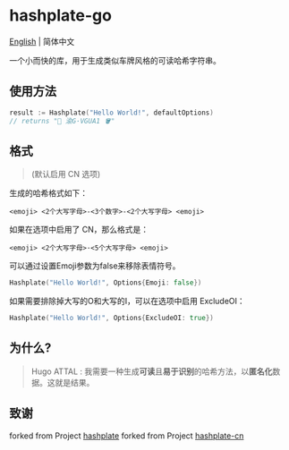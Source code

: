 # hashplate-go

[English](README.md) | 简体中文

一个小而快的库，用于生成类似车牌风格的可读哈希字符串。

## 使用方法

```go
result := Hashplate("Hello World!", defaultOptions)
// returns "🍢 渝G·VGUA1 🪣"
```

## 格式

>(默认启用 CN 选项)

生成的哈希格式如下：
```
<emoji> <2个大写字母>-<3个数字>-<2个大写字母> <emoji>
```

如果在选项中启用了 CN，那么格式是：
```
<emoji> <2个大写字母>·<5个大写字母> <emoji>
```

可以通过设置Emoji参数为false来移除表情符号。
```go
Hashplate("Hello World!", Options{Emoji: false})
```

如果需要排除掉大写的O和大写的I，可以在选项中启用 ExcludeOI：
```go
Hashplate("Hello World!", Options{ExcludeOI: true})
```

## 为什么?

> Hugo ATTAL : 我需要一种生成**可读**且**易于识别**的哈希方法，以**匿名化**数据。这就是结果。

## 致谢

forked from Project [hashplate](https://github.com/hugoattal/hashplate)
forked from Project [hashplate-cn](https://github.com/cunzaizhuyi/hashplate-cn)
